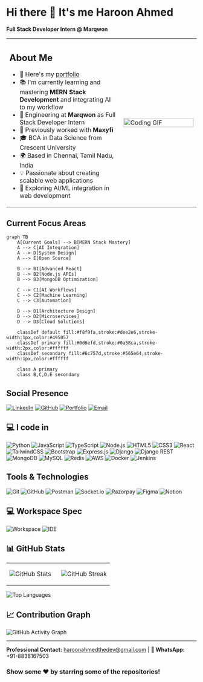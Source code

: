 # Hi there 👋 It's me Haroon Ahmed

**Full Stack Developer Intern @ Marqwon**

<table>
<tr>
<td width="60%">

## About Me

- 🚀 Here's my [portfolio](https://haroonportfolio.wuaze.com)
- 📚 I'm currently learning and mastering **MERN Stack Development** and integrating AI to my workflow
- 💼 Engineering at **Marqwon** as Full Stack Developer Intern
- 🔨 Previously worked with **Maxyfi**
- 🎓 BCA in Data Science from Crescent University
- 🌍 Based in Chennai, Tamil Nadu, India
- 💡 Passionate about creating scalable web applications
- 🤖 Exploring AI/ML integration in web development

</td>
<td width="40%">

<img src="https://media.giphy.com/media/qgQUggAC3Pfv687qPC/giphy.gif" width="100%" alt="Coding GIF">

</td>
</tr>
</table>

## Current Focus Areas

```mermaid
graph TB
    A[Current Goals] --> B[MERN Stack Mastery]
    A --> C[AI Integration]
    A --> D[System Design]
    A --> E[Open Source]
    
    B --> B1[Advanced React]
    B --> B2[Node.js APIs]
    B --> B3[MongoDB Optimization]
    
    C --> C1[AI Workflows]
    C --> C2[Machine Learning]
    C --> C3[Automation]
    
    D --> D1[Architecture Design]
    D --> D2[Microservices]
    D --> D3[Cloud Solutions]

    classDef default fill:#f8f9fa,stroke:#dee2e6,stroke-width:1px,color:#495057
    classDef primary fill:#0d6efd,stroke:#0a58ca,stroke-width:2px,color:#ffffff
    classDef secondary fill:#6c757d,stroke:#565e64,stroke-width:1px,color:#ffffff
    
    class A primary
    class B,C,D,E secondary
```

## Social Presence

[![LinkedIn](https://img.shields.io/badge/LinkedIn-0077B5?style=for-the-badge&logo=linkedin&logoColor=white)](https://linkedin.com/in/haroon--ahmed)
[![GitHub](https://img.shields.io/badge/GitHub-100000?style=for-the-badge&logo=github&logoColor=white)](https://github.com/haroon-ahmed01)
[![Portfolio](https://img.shields.io/badge/Portfolio-FF5722?style=for-the-badge&logo=todoist&logoColor=white)](https://haroonportfolio.wuaze.com)
[![Email](https://img.shields.io/badge/Gmail-D14836?style=for-the-badge&logo=gmail&logoColor=white)](mailto:haroonahmedthedev@gmail.com)

## 💻 I code in

<div align="left">

![Python](https://img.shields.io/badge/Python-3776AB?style=for-the-badge&logo=python&logoColor=white)
![JavaScript](https://img.shields.io/badge/JavaScript-F7DF1E?style=for-the-badge&logo=javascript&logoColor=black)
![TypeScript](https://img.shields.io/badge/TypeScript-007ACC?style=for-the-badge&logo=typescript&logoColor=white)
![Node.js](https://img.shields.io/badge/Node.js-43853D?style=for-the-badge&logo=node.js&logoColor=white)
![HTML5](https://img.shields.io/badge/HTML5-E34F26?style=for-the-badge&logo=html5&logoColor=white)
![CSS3](https://img.shields.io/badge/CSS3-1572B6?style=for-the-badge&logo=css3&logoColor=white)
![React](https://img.shields.io/badge/React-20232A?style=for-the-badge&logo=react&logoColor=61DAFB)
![TailwindCSS](https://img.shields.io/badge/Tailwind_CSS-38B2AC?style=for-the-badge&logo=tailwind-css&logoColor=white)
![Bootstrap](https://img.shields.io/badge/Bootstrap-563D7C?style=for-the-badge&logo=bootstrap&logoColor=white)
![Express.js](https://img.shields.io/badge/Express.js-404D59?style=for-the-badge&logo=express&logoColor=white)
![Django](https://img.shields.io/badge/Django-092E20?style=for-the-badge&logo=django&logoColor=white)
![Django REST](https://img.shields.io/badge/Django_REST-ff1709?style=for-the-badge&logo=django&logoColor=white)
![MongoDB](https://img.shields.io/badge/MongoDB-4EA94B?style=for-the-badge&logo=mongodb&logoColor=white)
![MySQL](https://img.shields.io/badge/MySQL-00000F?style=for-the-badge&logo=mysql&logoColor=white)
![Redis](https://img.shields.io/badge/Redis-DC382D?style=for-the-badge&logo=redis&logoColor=white)
![AWS](https://img.shields.io/badge/Amazon_AWS-232F3E?style=for-the-badge&logo=amazon-aws&logoColor=white)
![Docker](https://img.shields.io/badge/Docker-2496ED?style=for-the-badge&logo=docker&logoColor=white)
![Jenkins](https://img.shields.io/badge/Jenkins-D24939?style=for-the-badge&logo=jenkins&logoColor=white)

</div>

## Tools & Technologies

<div align="left">

![Git](https://img.shields.io/badge/GIT-E44C30?style=for-the-badge&logo=git&logoColor=white)
![GitHub](https://img.shields.io/badge/GitHub-100000?style=for-the-badge&logo=github&logoColor=white)
![Postman](https://img.shields.io/badge/Postman-FF6C37?style=for-the-badge&logo=postman&logoColor=white)
![Socket.io](https://img.shields.io/badge/Socket.io-black?style=for-the-badge&logo=socket.io&badgeColor=010101)
![Razorpay](https://img.shields.io/badge/Razorpay-02042B?style=for-the-badge&logo=razorpay&logoColor=3395FF)
![Figma](https://img.shields.io/badge/Figma-F24E1E?style=for-the-badge&logo=figma&logoColor=white)
![Notion](https://img.shields.io/badge/Notion-000000?style=for-the-badge&logo=notion&logoColor=white)

</div>

## 💻 Workspace Spec

<div align="left">

![Workspace](https://img.shields.io/badge/MacBook-Air_M1-000000?style=for-the-badge&logo=apple&logoColor=white)
![IDE](https://img.shields.io/badge/VS_Code-0078D4?style=for-the-badge&logo=visual%20studio%20code&logoColor=white)

</div>

## 📊 GitHub Stats

<div align="left">

<table>
<tr>
<td width="50%">

![GitHub Stats](https://github-readme-stats.vercel.app/api?username=haroon-ahmed01&show_icons=true&theme=radical&hide_border=true&bg_color=0D1117&count_private=true&include_all_commits=true)

</td>
<td width="50%">

![GitHub Streak](https://github-readme-streak-stats.herokuapp.com/?user=haroon-ahmed01&theme=radical&hide_border=true&background=0D1117)

</td>
</tr>
</table>

![Top Languages](https://github-readme-stats.vercel.app/api/top-langs/?username=haroon-ahmed01&layout=compact&theme=radical&hide_border=true&bg_color=0D1117&langs_count=10)

</div>

## 📈 Contribution Graph

<div align="left">

![GitHub Activity Graph](https://github-readme-activity-graph.vercel.app/graph?username=haroon-ahmed01&theme=react-dark&hide_border=true&area=true)

</div>

---

<div align="left">


**Professional Contact:** haroonahmedthedev@gmail.com | **📱 WhatsApp:** +91-8838167503

### Show some ❤️ by starring some of the repositories!

</div>
